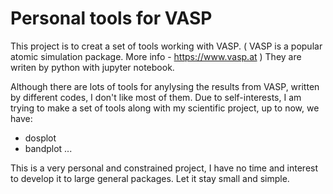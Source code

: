 # Personal tools for VASP

This project is to creat a set of tools working with VASP. ( VASP is a popular atomic simulation package. More info - https://www.vasp.at )
They are writen by python with jupyter notebook. 

Although there are lots of tools for anylysing the results from VASP, written by different codes, I don't like most of them.
Due to self-interests, I am trying to make a set of tools along with my scientific project, up to now, we have:

- dosplot
- bandplot
...

This is a very personal and constrained project, I have no time and interest to develop it to large general packages.
Let it stay small and simple.
